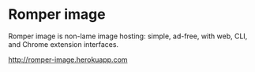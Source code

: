 # Romper image

Romper image is non-lame image hosting: simple, ad-free, with web, CLI, and Chrome extension interfaces.

http://romper-image.herokuapp.com
